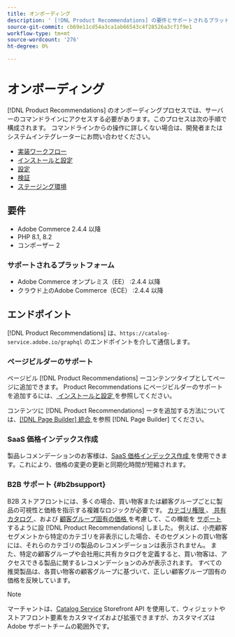 ```yaml
---
title: オンボーディング
description: ' [!DNL Product Recommendations] の要件とサポートされるプラットフォームについて説明します。'
source-git-commit: cb69e11cd54a3ca1ab66543c4f28526a3cf1f9e1
workflow-type: tm+mt
source-wordcount: '276'
ht-degree: 0%

---
```


# オンボーディング

[!DNL Product Recommendations] のオンボーディングプロセスでは、サーバーのコマンドラインにアクセスする必要があります。このプロセスは次の手順で構成されます。 コマンドラインからの操作に詳しくない場合は、開発者またはシステムインテグレーターにお問い合わせください。

- [実装ワークフロー](implementation-workflow.md)
- [インストールと設定](install-configure.md)
- [設定](settings.md)
- [検証](verify.md)
- [ステージング環境](staging-environment.md)

## 要件

- Adobe Commerce 2.4.4 以降
- PHP 8.1, 8.2
- コンポーザー 2

### サポートされるプラットフォーム

- Adobe Commerce オンプレミス（EE） :2.4.4 以降
- クラウド上のAdobe Commerce（ECE） :2.4.4 以降

## エンドポイント

[!DNL Product Recommendations] は、`https://catalog-service.adobe.io/graphql` のエンドポイントを介して通信します。

### ページビルダーのサポート

ページビル [!DNL Product Recommendations] ーコンテンツタイプとしてページに追加できます。 Product Recommendations にページビルダーのサポートを追加するには、[ インストールと設定 ](install-configure.md) を参照してください。

コンテンツに [!DNL Product Recommendations] ータを追加する方法については、[[!DNL Page Builder]  統合 ](page-builder.md) を参照 [!DNL Page Builder] てください。

### SaaS 価格インデックス作成

製品レコメンデーションのお客様は、[SaaS 価格インデックス作成 ](../price-index/price-indexing.md) を使用できます。これにより、価格の変更の更新と同期化時間が短縮されます。

### B2B サポート {#b2bsupport}

B2B ストアフロントには、多くの場合、買い物客または顧客グループごとに製品の可視性と価格を指示する複雑なロジックが必要です。 [ カテゴリ権限 ](release-notes.md)、[ 共有カタログ ](https://experienceleague.adobe.com/docs/commerce-admin/catalog/categories/category-permissions.html)、および [ 顧客グループ固有の価格 ](https://experienceleague.adobe.com/docs/commerce-admin/catalog/products/pricing/pricing-advanced.html) を考慮して、この機能を [ サポート ](https://experienceleague.adobe.com/docs/commerce-admin/b2b/shared-catalogs/catalog-shared.html) するように設 [!DNL Product Recommendations] しました。 例えば、小売顧客セグメントから特定のカテゴリを非表示にした場合、そのセグメントの買い物客には、それらのカテゴリの製品のレコメンデーションは表示されません。 また、特定の顧客グループや会社用に共有カタログを定義すると、買い物客は、アクセスできる製品に関するレコメンデーションのみが表示されます。 すべての推奨製品は、各買い物客の顧客グループに基づいて、正しい顧客グループ固有の価格を反映しています。

>[!NOTE]
>
>マーチャントは、[Catalog Service](../catalog-service/overview.md) Storefront API を使用して、ウィジェットやストアフロント要素をカスタマイズおよび拡張できますが、カスタマイズはAdobe サポートチームの範囲外です。
